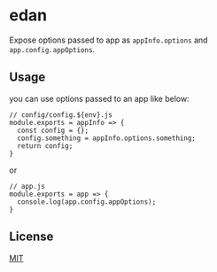 # edan

Expose options passed to app as `appInfo.options` and `app.config.appOptions`.

## Usage

you can use options passed to an app like below:
```
// config/config.${env}.js
module.exports = appInfo => {
  const config = {};
  config.something = appInfo.options.something;
  return config;
}
```
or
```
// app.js
module.exports = app => {
  console.log(app.config.appOptions);
}
```

## License

[MIT](LICENSE)
